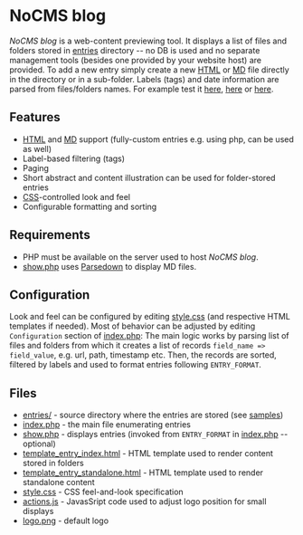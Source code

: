 # NoCMS blog

*NoCMS blog* is a web-content previewing tool. It displays a list of files and folders stored in [entries](entries) directory -- no DB is used and no separate management tools (besides one provided by your website host) are provided. To add a new entry simply create a new [HTML](https://en.wikipedia.org/wiki/HTML) or [MD](https://en.wikipedia.org/wiki/Markdown) file directly in the directory or in a sub-folder. Labels (tags) and date information are parsed from files/folders names. For example test it [here](https://https://students.mimuw.edu.pl/~tk290810/blog_template/), [here](https://https://students.mimuw.edu.pl/~tk290810/memes/) or [here](https://https://students.mimuw.edu.pl/~tk290810/blog/?alllabels=1&labels=ML).

## Features

 *  [HTML](https://en.wikipedia.org/wiki/HTML) and [MD](https://en.wikipedia.org/wiki/Markdown) support (fully-custom entries e.g. using php, can be used as well)
 * Label-based filtering (tags) 
 * Paging
 * Short abstract and content illustration can be used for folder-stored entries
 * [CSS](https://en.wikipedia.org/wiki/CSS)-controlled look and feel
 * Configurable formatting and sorting
 
## Requirements

 * PHP must be available on the server used to host *NoCMS blog*. 
 * [show.php](show.php) uses [Parsedown](https://github.com/erusev/parsedown) to display MD files.

## Configuration

Look and feel can be configured by editing [style.css](style.css) (and respective HTML templates if needed). Most of behavior can be adjusted by editing `Configuration` section of [index.php](index.php): The main logic works by parsing list of files and folders from which it creates a list of records `field_name => field_value`, e.g. url, path, timestamp etc. Then, the records are sorted, filtered by labels and used to format entries following `ENTRY_FORMAT`.  


## Files

 * [entries/](entries) - source directory where the entries are stored (see [samples](entries))
 * [index.php](index.php) - the main file enumerating entries
 * [show.php](show.php) - displays entries (invoked from `ENTRY_FORMAT` in [index.php](index.php) -- optional)
 * [template_entry_index.html](template_entry_index.html) - HTML template used to render content stored in folders
 * [template_entry_standalone.html](template_entry_standalone.html) - HTML template used to render standalone content
 * [style.css](style.css) - CSS feel-and-look specification
 * [actions.js](actions.js) - JavasSript code used to adjust logo position for small displays
 * [logo.png](logo.png) - default logo
